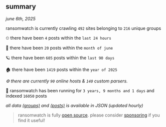 
## summary
_june 6th, 2025_

ransomwatch is currently crawling `492` sites belonging to `216` unique groups

⏲ there have been `4` posts within the `last 24 hours`

🦈 there have been `20` posts within the `month of june`

🪐 there have been `605` posts within the `last 90 days`

🏚 there have been `1419` posts within the `year of 2025`

_⚙️ there are currently `90` online hosts & `140` custom parsers._

🦕 ransomwatch has been running for `3 years, 9 months and 1 days` and indexed `16050` posts

_all data  [(groups)](http://ransomwhat.telemetry.ltd/groups) and [(posts)](http://ransomwhat.telemetry.ltd/posts) is available in JSON (updated hourly)_

> ransomwatch is fully [open source](https://github.com/joshhighet/ransomwatch#ransomwatch--). please consider [sponsoring](https://github.com/sponsors/joshhighet) if you find it useful!
